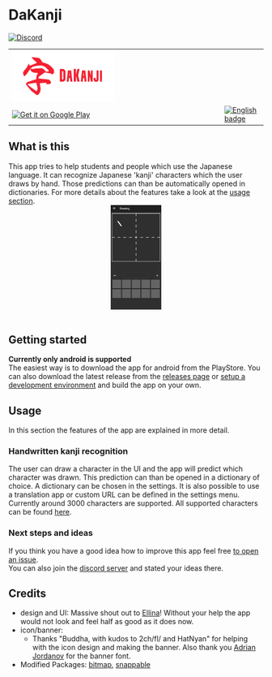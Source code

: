 # DaKanji
[![Discord](https://img.shields.io/discord/852915748300783636.svg?label=&logo=discord&logoColor=ffffff&color=7389D8&labelColor=6A7EC2)](https://discord.gg/cYTcpFStbs)

<table>
  <tr>
    <td colspan="1">
      <img src="https://raw.githubusercontent.com/CaptainDario/DaKanji-Mobile/main/media/banner.png" width="50%" />
      </a>
    </td>
  </tr>
    <td>
      <a href='https://play.google.com/store/apps/details?id=com.DaAppLab.DaKanjiRecognizer&pcampaignid=pcampaignidMKT-Other-global-all-co-prtnr-py-PartBadge-Mar2515-1'><img alt='Get it on Google Play' src='https://play.google.com/intl/en_us/badges/static/images/badges/en_badge_web_generic.png' width="33%"/>
      </a>
    </td>
    <td>
      <a href='//www.microsoft.com/store/apps/9n08051t2xtv?cid=storebadge&ocid=badge'><img src='https://developer.microsoft.com/store/badges/images/English_get-it-from-MS.png' alt='English badge' width="33%"/></a>
    </td>

  <!-- Android - Google Play badge -->
  </tr>
</table>

## What is this
This app tries to help students and people which use the Japanese language.
It can recognize Japanese 'kanji' characters which the user draws by hand.
Those predictions can than be automatically opened in dictionaries.
For more details about the features take a look at the [usage section](#usage).
</br>
<img src="./media/preview.gif" style="display:block;margin-left:auto;margin-right:auto;" width="20%"/>
</br>

## Getting started
**Currently only android is supported** </br>
The easiest way is to download the app for android from the PlayStore.
You can also download the latest release from the [releases page](https://github.com/CaptainDario/DaKanji-Mobile/releases) or [setup a development environment](#development) and build the app on your own.

## Usage
In this section the features of the app are explained in more detail.
### Handwritten kanji recognition
The user can draw a character in the UI and the app will predict which character was drawn. This prediction can than be opened in a dictionary of choice. A dictionary can be chosen in the settings.
It is also possible to use a translation app or custom URL can be defined in the settings menu.</br>
Currently around 3000 characters are supported. 
All supported characters can be found [here](https://github.com/CaptainDario/DaKanji-Mobile/blob/main/assets/labels_CNN_kanji_only.txt).</br>

### Next steps and ideas
If you think you have a good idea how to improve this app feel free [to open an issue](https://github.com/CaptainDario/DaKanji-Mobile/issues).<br/>
You can also join the [discord server](https://discord.gg/cYTcpFStbs) and stated your ideas there.



## Credits
* design and UI: Massive shout out to [Ellina](https://github.com/nurellina)! Without your help the app would not look and feel half as good as it does now.
* icon/banner: 
  * Thanks "Buddha, with kudos to 2ch/fl/ and HatNyan" for helping with the icon design and making the banner. Also thank you [Adrian Jordanov](https://www.1001fonts.com/theater-font.html) for the banner font.
* Modified Packages: [bitmap](https://github.com/renancaraujo/bitmap), [snappable](https://github.com/MarcinusX/snappable) 
